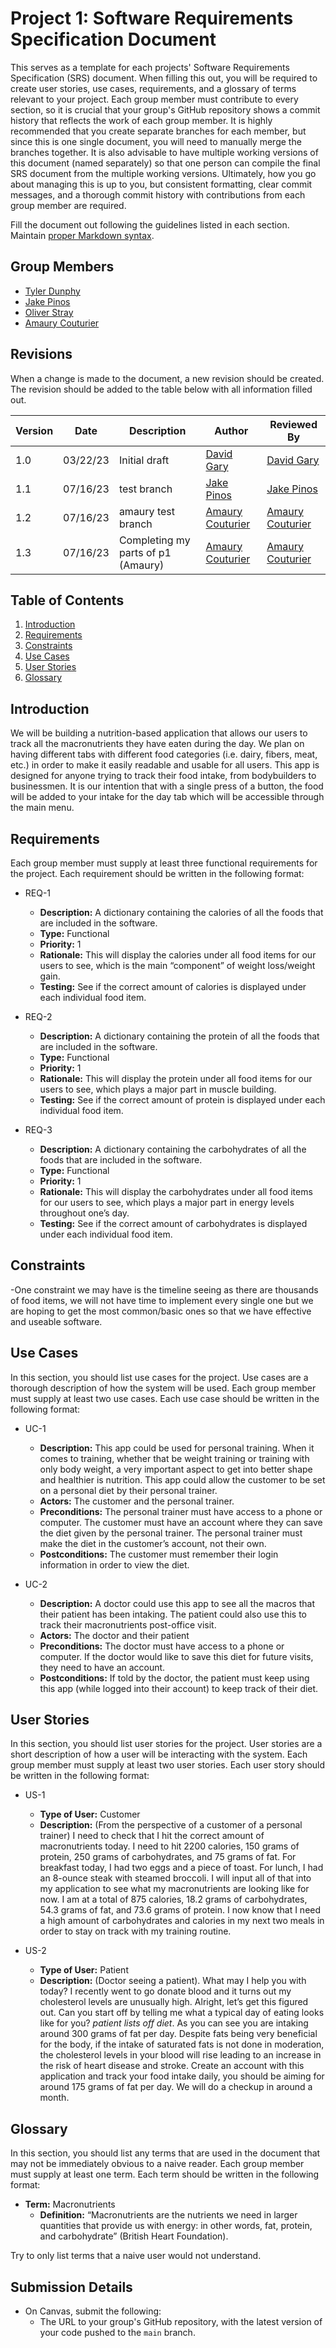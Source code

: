 # Project 1: Software Requirements Specification Document

This serves as a template for each projects' Software Requirements Specification (SRS) document. When filling this out, you will be required to create user stories, use cases, requirements, and a glossary of terms relevant to your project. Each group member must contribute to every section, so it is crucial that your group's GitHub repository shows a commit history that reflects the work of each group member. It is highly recommended that you create separate branches for each member, but since this is one single document, you will need to manually merge the branches together. It is also advisable to have multiple working versions of this document (named separately) so that one person can compile the final SRS document from the multiple working versions. Ultimately, how you go about managing this is up to you, but consistent formatting, clear commit messages, and a thorough commit history with contributions from each group member are required.

Fill the document out following the guidelines listed in each section. Maintain [proper Markdown syntax](https://www.markdownguide.org/basic-syntax/).

## Group Members

- [Tyler Dunphy](mailto:tdunphy@uncc.edu)
- [Jake Pinos](mmailto:jpinos@uncc.edu)
- [Oliver Stray](mmailto:srathbo1@uncc.edu)
- [Amaury Couturier](mmailto:acouturi@uncc.edu)

## Revisions

When a change is made to the document, a new revision should be created. The revision should be added to the table below with all information filled out.

| Version | Date | Description | Author | Reviewed By |
| --- | --- | --- | --- | --- |
| 1.0 | 03/22/23 | Initial draft | [David Gary](mailto:dgary9@uncc.edu) | [David Gary](mailto:dgary@uncc.edu) |
| 1.1 | 07/16/23 | test branch | [Jake Pinos](mmailto:jpinos@uncc.edu) | [Jake Pinos](mmailto:jpinos@uncc.edu) |
| 1.2 | 07/16/23 | amaury test branch | [Amaury Couturier](mmailto:acouturi@uncc.edu) | [Amaury Couturier](mmailto:acouturi@uncc.edu) |
| 1.3 | 07/16/23 | Completing my parts of p1 (Amaury) | [Amaury Couturier](mmailto:acouturi@uncc.edu) | [Amaury Couturier](mmailto:acouturi@uncc.edu) |

## Table of Contents

1. [Introduction](#introduction)
2. [Requirements](#requirements)
3. [Constraints](#constraints)
4. [Use Cases](#use-cases)
5. [User Stories](#user-stories)
6. [Glossary](#glossary)

## Introduction

We will be building a nutrition-based application that allows our users to track all the macronutrients they have eaten during the day. We plan on having different tabs with different food categories (i.e. dairy, fibers, meat, etc.) in order to make it easily readable and usable for all users. This app is designed for anyone trying to track their food intake, from bodybuilders to businessmen. It is our intention that with a single press of a button, the food will be added to your intake for the day tab which will be accessible through the main menu. 

## Requirements

Each group member must supply at least three functional requirements for the project. Each requirement should be written in the following format:

- REQ-1
  - **Description:** A dictionary containing the calories of all the foods that are included in the software.
  - **Type:** Functional
  - **Priority:** 1
  - **Rationale:** This will display the calories under all food items for our users to see, which is the main “component” of weight loss/weight gain. 
  - **Testing:** See if the correct amount of calories is displayed under each individual food item.

- REQ-2
  - **Description:** A dictionary containing the protein of all the foods that are included in the software.
  - **Type:** Functional
  - **Priority:** 1
  - **Rationale:** This will display the protein under all food items for our users to see, which plays a major part in muscle building.
  - **Testing:** See if the correct amount of protein is displayed under each individual food item.

- REQ-3
  - **Description:** A dictionary containing the carbohydrates of all the foods that are included in the software.
  - **Type:** Functional
  - **Priority:** 1
  - **Rationale:** This will display the carbohydrates under all food items for our users to see, which plays a major part in energy levels throughout one’s day.
  - **Testing:** See if the correct amount of carbohydrates is displayed under each individual food item.

## Constraints

-One constraint we may have is the timeline seeing as there are thousands of food items, we will not have time to implement every single one but we are hoping to get the most common/basic ones so that we have effective and useable software.

## Use Cases

In this section, you should list use cases for the project. Use cases are a thorough description of how the system will be used. Each group member must supply at least two use cases. Each use case should be written in the following format:

- UC-1
  - **Description:** This app could be used for personal training. When it comes to training, whether that be weight training or training with only body weight, a very important aspect to get into better shape and healthier is nutrition. This app could allow the customer to be set on a personal diet by their personal trainer.
  - **Actors:** The customer and the personal trainer.
  - **Preconditions:** The personal trainer must have access to a phone or computer. The customer must have an account where they can save the diet given by the personal trainer. The personal trainer must make the diet in the customer’s account, not their own.
  - **Postconditions:** The customer must remember their login information in order to view the diet.

- UC-2
  - **Description:** A doctor could use this app to see all the macros that their patient has been intaking. The patient could also use this to track their macronutrients post-office visit. 
  - **Actors:** The doctor and their patient
  - **Preconditions:** The doctor must have access to a phone or computer. If the doctor would like to save this diet for future visits, they need to have an account. 
  - **Postconditions:** If told by the doctor, the patient must keep using this app (while logged into their account) to keep track of their diet.

## User Stories

In this section, you should list user stories for the project. User stories are a short description of how a user will be interacting with the system. Each group member must supply at least two user stories. Each user story should be written in the following format:

- US-1
  - **Type of User:** Customer
  - **Description:** (From the perspective of a customer of a personal trainer) I need to check that I hit the correct amount of macronutrients today. I need to hit 2200 calories, 150 grams of protein, 250 grams of carbohydrates, and 75 grams of fat. For breakfast today, I had two eggs and a piece of toast. For lunch, I had an 8-ounce steak with steamed broccoli. I will input all of that into my application to see what my macronutrients are looking like for now. I am at a total of 875 calories, 18.2 grams of carbohydrates, 54.3 grams of fat, and 73.6 grams of protein. I now know that I need a high amount of carbohydrates and calories in my next two meals in order to stay on track with my training routine. 

- US-2
  - **Type of User:** Patient
  - **Description:** (Doctor seeing a patient). What may I help you with today? I recently went to go donate blood and it turns out my cholesterol levels are unusually high. Alright, let’s get this figured out. Can you start off by telling me what a typical day of eating looks like for you? *patient lists off diet*. As you can see you are intaking around 300 grams of fat per day. Despite fats being very beneficial for the body, if the intake of saturated fats is not done in moderation, the cholesterol levels in your blood will rise leading to an increase in the risk of heart disease and stroke. Create an account with this application and track your food intake daily, you should be aiming for around 175 grams of fat per day. We will do a checkup in around a month.

## Glossary

In this section, you should list any terms that are used in the document that may not be immediately obvious to a naive reader. Each group member must supply at least one term. Each term should be written in the following format:

- **Term:** Macronutrients
  - **Definition:** “Macronutrients are the nutrients we need in larger quantities that provide us with energy: in other words, fat, protein, and carbohydrate” (British Heart Foundation).

Try to only list terms that a naive user would not understand.

## Submission Details

- On Canvas, submit the following:
  - The URL to your group's GitHub repository, with the latest version of your code pushed to the `main` branch.
